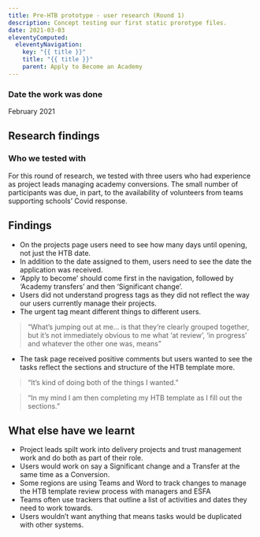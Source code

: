 ```yaml
---
title: Pre-HTB prototype - user research (Round 1)
description: Concept testing our first static prorotype files.
date: 2021-03-03
eleventyComputed:
  eleventyNavigation:
    key: "{{ title }}"
    title: "{{ title }}"
    parent: Apply to Become an Academy
---
```

### Date the work was done
February 2021

## Research findings
### Who we tested with 
For this round of research, we tested with three users who had experience as project leads managing academy conversions. The small number of participants was due, in part, to the availability of volunteers from teams supporting schools’ Covid response.

## Findings
-	On the projects page users need to see how many days until opening, not just the HTB date.
-	In addition to the date assigned to them, users need to see the date the application was received.
-	‘Apply to become’ should come first in the navigation, followed by ‘Academy transfers’ and then ‘Significant change’.
-	Users did not understand progress tags as they did not reflect the way our users currently manage their projects.
-	The urgent tag meant different things to different users. 

> “What’s jumping out at me… is that they’re clearly grouped together, but it’s not immediately obvious to me what ‘at review’, ‘in progress’ and whatever the other one was, means”

- The task page received positive comments but users wanted to see the tasks reflect the sections and structure of the HTB template more.

> “It’s kind of doing both of the things I wanted.”

> “In my mind I am then completing my HTB template as I fill out the sections.”


## What else have we learnt

-	Project leads spilt work into delivery projects and trust management work and do both as part of their role. 
-	Users would work on say a Significant change and a Transfer at the same time as a Conversion.
-	Some regions are using Teams and Word to track changes to manage the HTB template review process with managers and ESFA
-	Teams often use trackers that outline a list of activities and dates they need to work towards.
-	Users wouldn’t want anything that means tasks would be duplicated with other systems.

